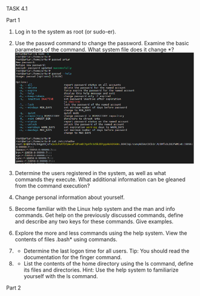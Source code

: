TASK 4.1

Part 1

1) Log in to the system as root (or sudo-er).
2) Use the passwd command to change the password. Examine the basic parameters of the command. What system file does it change *?
![](https://github.com/ArturMaksymchuk/materialsEpam/blob/master/m4/task1/1-1-2.png)
 
3) Determine the users registered in the system, as well as what commands they execute. What additional information can be gleaned from the command execution?
4) Change personal information about yourself.
5) Become familiar with the Linux help system and the man and info commands. Get help on the previously discussed commands, define and describe any two keys for these commands. Give examples.
6) Explore the more and less commands using the help system. View the contents of files .bash* using commands.
7) * Determine the last logon time for all users. Tip: You should read the documentation for the finger command.
8) * List the contents of the home directory using the ls command, define its files and directories. Hint: Use the help system to familiarize yourself with the ls command.




Part 2


